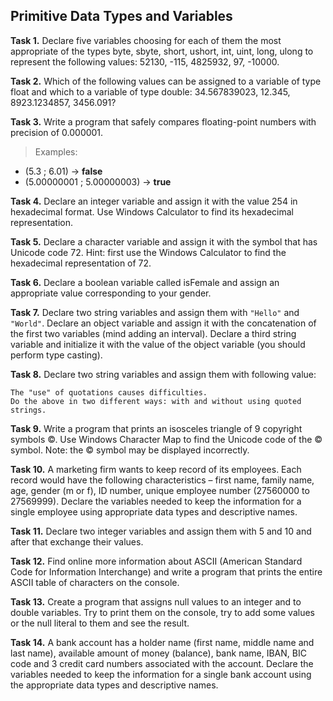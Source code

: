 ## Primitive Data Types and Variables

**Task 1.** Declare five variables choosing for each of them the most appropriate of the types byte, sbyte, short, ushort, int, uint, long, ulong to represent the following values: 52130, -115, 4825932, 97, -10000.

**Task 2.** Which of the following values can be assigned to a variable of type float and which to a variable of type double: 34.567839023, 12.345, 8923.1234857, 3456.091?

**Task 3.** Write a program that safely compares floating-point numbers with precision of 0.000001.
>Examples:
* (5.3 ; 6.01) → **false**
* (5.00000001 ; 5.00000003) → **true**

**Task 4.** Declare an integer variable and assign it with the value 254 in hexadecimal format. Use Windows Calculator to find its hexadecimal representation.

**Task 5.** Declare a character variable and assign it with the symbol that has Unicode code 72. Hint: first use the Windows Calculator to find the hexadecimal representation of 72.

**Task 6.** Declare a boolean variable called isFemale and assign an appropriate value corresponding to your gender.

**Task 7.** Declare two string variables and assign them with `"Hello"` and `"World"`. Declare an object variable and assign it with the concatenation of the first two variables (mind adding an interval). Declare a third string variable and initialize it with the value of the object variable (you should perform type casting).

**Task 8.** Declare two string variables and assign them with following value:

    The "use" of quotations causes difficulties.
    Do the above in two different ways: with and without using quoted strings.

**Task 9.** Write a program that prints an isosceles triangle of 9 copyright symbols ©. Use Windows Character Map to find the Unicode code of the © symbol. Note: the © symbol may be displayed incorrectly.

**Task 10.** A marketing firm wants to keep record of its employees. Each record would have the following characteristics – first name, family name, age, gender (m or f), ID number, unique employee number (27560000 to 27569999). Declare the variables needed to keep the information for a single employee using appropriate data types and descriptive names.

**Task 11.** Declare two integer variables and assign them with 5 and 10 and after that exchange their values.

**Task 12.** Find online more information about ASCII (American Standard Code for Information Interchange) and write a program that prints the entire ASCII table of characters on the console.

**Task 13.** Create a program that assigns null values to an integer and to double variables. Try to print them on the console, try to add some values or the null literal to them and see the result.

**Task 14.** A bank account has a holder name (first name, middle name and last name), available amount of money (balance), bank name, IBAN, BIC code and 3 credit card numbers associated with the account. Declare the variables needed to keep the information for a single bank account using the appropriate data types and descriptive names.
